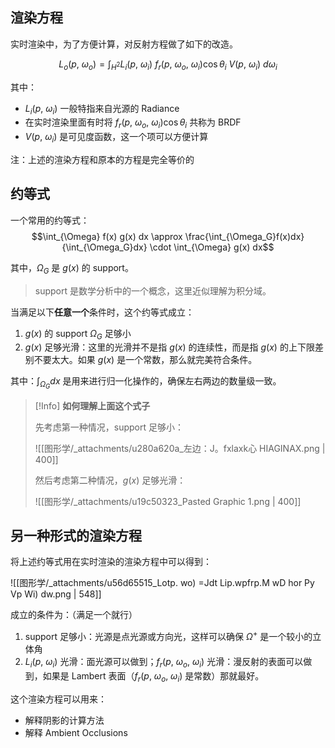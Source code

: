 
## 渲染方程

实时渲染中，为了方便计算，对反射方程做了如下的改造。

$$
L_o(p,\ \omega_o) 
= \int_{H^2} L_i(p,\ \omega_i)\ f_r(p,\ \omega_o,\ \omega_i)\cos\theta_i\ V(p,\ \omega_i)\ d\omega_i
$$

其中：

- $L_i(p,\ \omega_i)$  一般特指来自光源的 Radiance
- 在实时渲染里面有时将 $f_r(p,\ \omega_o,\ \omega_i)\cos\theta_i$  共称为 BRDF
- $V(p,\ \omega_i)$  是可见度函数，这一个项可以方便计算

注：上述的渲染方程和原本的方程是完全等价的


## 约等式

一个常用的约等式：
$$\int_{\Omega} f(x) g(x) dx \approx 
\frac{\int_{\Omega_G}f(x)dx}{\int_{\Omega_G}dx}
\cdot  \int_{\Omega} g(x) dx$$

其中，$\Omega_G$ 是 $g(x)$ 的 support。
> support 是数学分析中的一个概念，这里近似理解为积分域。


当满足以下**任意一个**条件时，这个约等式成立：

1. $g(x)$  的 support $\Omega_G$ 足够小
2. $g(x)$ 足够光滑：这里的光滑并不是指 $g(x)$ 的连续性，而是指 $g(x)$ 的上下限差别不要太大。如果 $g(x)$  是一个常数，那么就完美符合条件。

其中：$\int_{\Omega_G}dx$ 是用来进行归一化操作的，确保左右两边的数量级一致。

>[!Info] **如何理解上面这个式子**
>
> 先考虑第一种情况，support 足够小：
> 
> ![[图形学/_attachments/u280a620a_左边：J。fxlaxk心 HIAGINAX.png | 400]]
> 
> 然后考虑第二种情况，$g(x)$  足够光滑：
> 
> ![[图形学/_attachments/u19c50323_Pasted Graphic 1.png | 400]]


## 另一种形式的渲染方程

将上述约等式用在实时渲染的渲染方程中可以得到：

![[图形学/_attachments/u56d65515_Lotp. wo) =Jdt Lip.wpfrp.M wD hor Py Vp Wi) dw.png | 548]]

成立的条件为：（满足一个就行）

1. support 足够小：光源是点光源或方向光，这样可以确保 $\Omega^+$ 是一个较小的立体角
2. $L_i(p,\ \omega_i)$  光滑：面光源可以做到；$f_r(p,\ \omega_o,\ \omega_i)$  光滑：漫反射的表面可以做到，如果是 Lambert 表面（$f_r(p,\ \omega_o,\ \omega_i)$ 是常数）那就最好。

这个渲染方程可以用来：

- 解释阴影的计算方法
- 解释 Ambient Occlusions 
